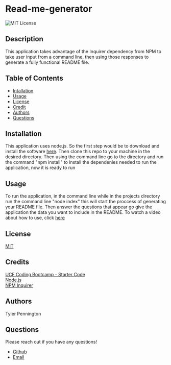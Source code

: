# Read-me-generator
![MIT License](https://img.shields.io/badge/license-MIT-green)

## Description

This application takes advantage of the Inquirer dependency from NPM to take user input from a command line, then using those responses to generate a fully functional README file.

## Table of Contents
* [Intallation](#installation)
* [Usage](#usage)
* [License](#license)
* [Credit](#credits)
* [Authors](#authors)
* [Questions](#questions)

## Installation

This application uses node.js. So the first step would be to download and install the software [here](https://nodejs.org/en/). Then clone this repo to your machine in the desired directory. Then using the command line go to the directory and run the command "npm install" to install the dependenies needed to run the application, now it is ready to run

## Usage
To run the application, in the command line while in the projects directory run the command line "node index" this will start the proccess of generating your README file. Then answer the questions that appear go give the application the data you want to include in the README. To watch a video about how to use, click [here](https://drive.google.com/file/d/1wmm1fB7EuK3yRY4b8hoJMJhKy4pVZILH/view?usp=sharing)

## License
[MIT](https://choosealicense.com/licenses/mit/)

## Credits

[UCF Coding Bootcamp - Starter Code](https://github.com/coding-boot-camp/potential-enigma)  
[Node.js](https://nodejs.org/en/)  
[NPM Inquirer](https://www.npmjs.com/package/inquirer#prompt)

## Authors 
Tyler Pennington

## Questions
Please reach out if you have any questions!

* [Github](https://github.com/Tcpenn)
* [Email](mailto:tcpenn1026@gmail.com)





